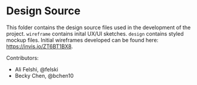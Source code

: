 # Design Source 

This folder contains the design source files used in the development of the project. `wireframe` contains inital UX/UI sketches. `design` contains styled mockup files. Initial wireframes developed can be found here: https://invis.io/ZT6BT1BX8. 

Contributors: 
  - Ali Felshi, @felski
  - Becky Chen, @bchen10
